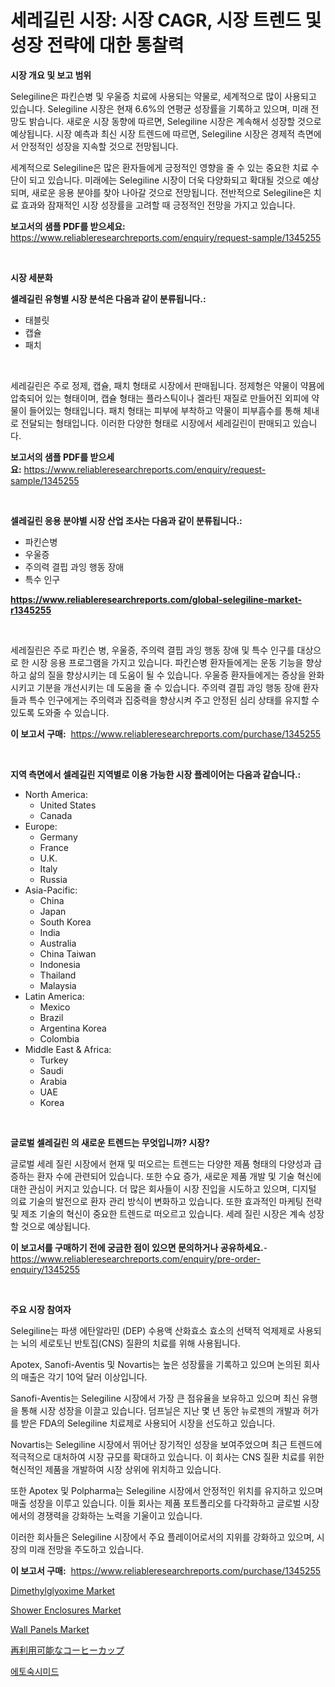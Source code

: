 <p><h1>세레길린 시장: 시장 CAGR, 시장 트렌드 및 성장 전략에 대한 통찰력</h1></p><p><strong>시장 개요 및 보고 범위</strong></p>
<p><p>Selegiline은 파킨슨병 및 우울증 치료에 사용되는 약물로, 세계적으로 많이 사용되고 있습니다. Selegiline 시장은 현재 6.6%의 연평균 성장률을 기록하고 있으며, 미래 전망도 밝습니다. 새로운 시장 동향에 따르면, Selegiline 시장은 계속해서 성장할 것으로 예상됩니다. 시장 예측과 최신 시장 트렌드에 따르면, Selegiline 시장은 경제적 측면에서 안정적인 성장을 지속할 것으로 전망됩니다. </p><p>세계적으로 Selegiline은 많은 환자들에게 긍정적인 영향을 줄 수 있는 중요한 치료 수단이 되고 있습니다. 미래에는 Selegiline 시장이 더욱 다양화되고 확대될 것으로 예상되며, 새로운 응용 분야를 찾아 나아갈 것으로 전망됩니다. 전반적으로 Selegiline은 치료 효과와 잠재적인 시장 성장률을 고려할 때 긍정적인 전망을 가지고 있습니다.</p></p>
<p><strong>보고서의 샘플 PDF를 받으세요:</strong> <a href="https://www.reliableresearchreports.com/enquiry/request-sample/1345255">https://www.reliableresearchreports.com/enquiry/request-sample/1345255</a></p>
<p>&nbsp;</p>
<p><strong>시장 세분화</strong></p>
<p><strong>셀레길린 유형별 시장 분석은 다음과 같이 분류됩니다.:</strong></p>
<p><ul><li>태블릿</li><li>캡슐</li><li>패치</li></ul></p>
<p>&nbsp;</p>
<p><p>세레길린은 주로 정제, 캡슐, 패치 형태로 시장에서 판매됩니다. 정제형은 약물이 약묨에 압축되어 있는 형태이며, 캡슐 형태는 플라스틱이나 겔라틴 재질로 만들어진 외피에 약물이 들어있는 형태입니다. 패치 형태는 피부에 부착하고 약물이 피부흡수를 통해 체내로 전달되는 형태입니다. 이러한 다양한 형태로 시장에서 세레길린이 판매되고 있습니다.</p></p>
<p><strong>보고서의 샘플 PDF를 받으세요:</strong>&nbsp;<a href="https://www.reliableresearchreports.com/enquiry/request-sample/1345255">https://www.reliableresearchreports.com/enquiry/request-sample/1345255</a></p>
<p>&nbsp;</p>
<p><strong> 셀레길린 응용 분야별 시장 산업 조사는 다음과 같이 분류됩니다.:</strong></p>
<p><ul><li>파킨슨병</li><li>우울증</li><li>주의력 결핍 과잉 행동 장애</li><li>특수 인구</li></ul></p>
<p><strong><a href="https://www.reliableresearchreports.com/global-selegiline-market-r1345255">https://www.reliableresearchreports.com/global-selegiline-market-r1345255</a></strong></p>
<p>&nbsp;</p>
<p><p>세레질린은 주로 파킨슨 병, 우울증, 주의력 결핍 과잉 행동 장애 및 특수 인구를 대상으로 한 시장 응용 프로그램을 가지고 있습니다. 파킨슨병 환자들에게는 운동 기능을 향상하고 삶의 질을 향상시키는 데 도움이 될 수 있습니다. 우울증 환자들에게는 증상을 완화시키고 기분을 개선시키는 데 도움을 줄 수 있습니다. 주의력 결핍 과잉 행동 장애 환자들과 특수 인구에게는 주의력과 집중력을 향상시켜 주고 안정된 심리 상태를 유지할 수 있도록 도와줄 수 있습니다.</p></p>
<p><strong>이 보고서 구매:</strong>&nbsp; <a href="https://www.reliableresearchreports.com/purchase/1345255">https://www.reliableresearchreports.com/purchase/1345255</a></p>
<p>&nbsp;</p>
<p><strong>지역 측면에서 셀레길린 지역별로 이용 가능한 시장 플레이어는 다음과 같습니다.:</strong></p>
<p><ul>
    <li>
        North America:
        <ul>
            <li>United States</li>
            <li>Canada</li>
        </ul>
    </li>
    <li>
        Europe:
        <ul>
            <li>Germany</li>
            <li>France</li>
            <li>U.K.</li>
            <li>Italy</li>
            <li>Russia</li>
        </ul>
    </li>
    <li>
        Asia-Pacific:
        <ul>
            <li>China</li>
            <li>Japan</li>
            <li>South Korea</li>
            <li>India</li>
            <li>Australia</li>
            <li>China Taiwan</li>
            <li>Indonesia</li>
            <li>Thailand</li>
            <li>Malaysia</li>
        </ul>
    </li>
    <li>
        Latin America:
        <ul>
            <li>Mexico</li>
            <li>Brazil</li>
            <li>Argentina Korea</li>
            <li>Colombia</li>
        </ul>
    </li>
    <li>
        Middle East & Africa:
        <ul>
            <li>Turkey</li>
            <li>Saudi</li>
            <li>Arabia</li>
            <li>UAE</li>
            <li>Korea</li>
        </ul>
    </li>
    </ul></p>
<p>&nbsp;</p>
<p><strong>글로벌 셀레길린 의 새로운 트렌드는 무엇입니까? 시장?</strong></p>
<p><p>글로벌 세레 질린 시장에서 현재 및 떠오르는 트렌드는 다양한 제품 형태의 다양성과 급증하는 환자 수에 관련되어 있습니다. 또한 수요 증가, 새로운 제품 개발 및 기술 혁신에 대한 관심이 커지고 있습니다. 더 많은 회사들이 시장 진입을 시도하고 있으며, 디지털 의료 기술의 발전으로 환자 관리 방식이 변화하고 있습니다. 또한 효과적인 마케팅 전략 및 제조 기술의 혁신이 중요한 트렌드로 떠오르고 있습니다. 세레 질린 시장은 계속 성장할 것으로 예상됩니다.</p></p>
<p><strong>이 보고서를 구매하기 전에 궁금한 점이 있으면 문의하거나 공유하세요.</strong>- <a href="https://www.reliableresearchreports.com/enquiry/pre-order-enquiry/1345255">https://www.reliableresearchreports.com/enquiry/pre-order-enquiry/1345255</a></p>
<p>&nbsp;</p>
<p><strong>주요 시장 참여자</strong></p>
<p><p>Selegiline는 파생 에탄알라민 (DEP) 수용액 산화효소 효소의 선택적 억제제로 사용되는 뇌의 세로토닌 반토집(CNS) 질환의 치료를 위해 사용됩니다.</p><p>Apotex, Sanofi-Aventis 및 Novartis는 높은 성장률을 기록하고 있으며 논의된 회사의 매출은 각기 10억 달러 이상입니다.</p><p>Sanofi-Aventis는 Selegiline 시장에서 가장 큰 점유율을 보유하고 있으며 최신 유행을 통해 시장 성장을 이끌고 있습니다. 덤프닐은 지난 몇 년 동안 뉴로젠의 개발과 허가를 받은 FDA의 Selegiline 치료제로 사용되어 시장을 선도하고 있습니다.</p><p>Novartis는 Selegiline 시장에서 뛰어난 장기적인 성장을 보여주었으며 최근 트렌드에 적극적으로 대처하여 시장 규모를 확대하고 있습니다. 이 회사는 CNS 질환 치료를 위한 혁신적인 제품을 개발하여 시장 상위에 위치하고 있습니다.</p><p>또한 Apotex 및 Polpharma는 Selegiline 시장에서 안정적인 위치를 유지하고 있으며 매출 성장을 이루고 있습니다. 이들 회사는 제품 포트폴리오를 다각화하고 글로벌 시장에서의 경쟁력을 강화하는 노력을 기울이고 있습니다.</p><p>이러한 회사들은 Selegiline 시장에서 주요 플레이어로서의 지위를 강화하고 있으며, 시장의 미래 전망을 주도하고 있습니다.</p></p>
<p><strong>이 보고서 구매:</strong>&nbsp;&nbsp;<a href="https://www.reliableresearchreports.com/purchase/1345255">https://www.reliableresearchreports.com/purchase/1345255</a></p>
<p><p><a href="https://www.linkedin.com/pulse/dimethylglyoxime-market-size-focuses-dynamics-in-depth-analysis-yttqe?trackingId=s2GjS3Wsdn%2FoSZ5e44xmFg%3D%3D">Dimethylglyoxime Market</a></p><p><a href="https://issuu.com/reportprime-2/docs/shower-enclosures-market-size-2030.pptx">Shower Enclosures Market</a></p><p><a href="https://issuu.com/reportprime-2/docs/wall-panels-market-size-2030.pptx">Wall Panels Market</a></p><p><a href="https://medium.com/@raap8632/%E5%86%8D%E5%88%A9%E7%94%A8%E5%8F%AF%E8%83%BD%E3%81%AA%E3%82%B3%E3%83%BC%E3%83%92%E3%83%BC%E3%82%AB%E3%83%83%E3%83%97%E5%B8%82%E5%A0%B4%E5%88%86%E6%9E%90-%E3%81%9D%E3%81%AEcagr-%E5%B8%82%E5%A0%B4%E3%82%BB%E3%82%B0%E3%83%A1%E3%83%B3%E3%83%86%E3%83%BC%E3%82%B7%E3%83%A7%E3%83%B3-%E3%81%9D%E3%81%97%E3%81%A6%E3%82%B0%E3%83%AD%E3%83%BC%E3%83%90%E3%83%AB%E7%94%A3%E6%A5%AD%E6%A6%82%E8%A6%81-a5e2516d955b">再利用可能なコーヒーカップ</a></p><p><a href="https://github.com/hxzi07639916/Market-Research-Report-List-1/blob/main/250086120133.md">에토숙시미드</a></p></p>